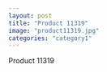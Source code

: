 ```yaml
---
layout: post
title: "Product 11319"
image: "product11319.jpg"
categories: "category1"
---
```

Product 11319
